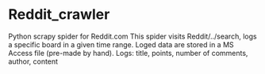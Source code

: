 # Reddit_crawler
Python scrapy spider for Reddit.com
This spider visits Reddit/../search, logs a specific board in a given time range.
Loged data are stored in a MS Access file (pre-made by hand). 
Logs:
    title, points, number of comments, author, content
